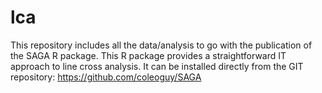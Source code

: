 # lca
This repository includes all the data/analysis to go with the publication of the SAGA R package.  This R package provides a straightforward IT approach to line cross analysis.  It can be installed directly from the GIT repository: https://github.com/coleoguy/SAGA
